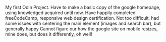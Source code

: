 My first Odin Project. 
Have to make a basic copy of the google homepage, using knowledged acquired until now. 
Have happily completed freeCodeCamp, responsive web design certification.
Not too difficult, had some issues with centering the main element (images and search bar), but generally happy
Cannot figure our how the google site on mobile resizes, mine does, but does it differently, oh well!